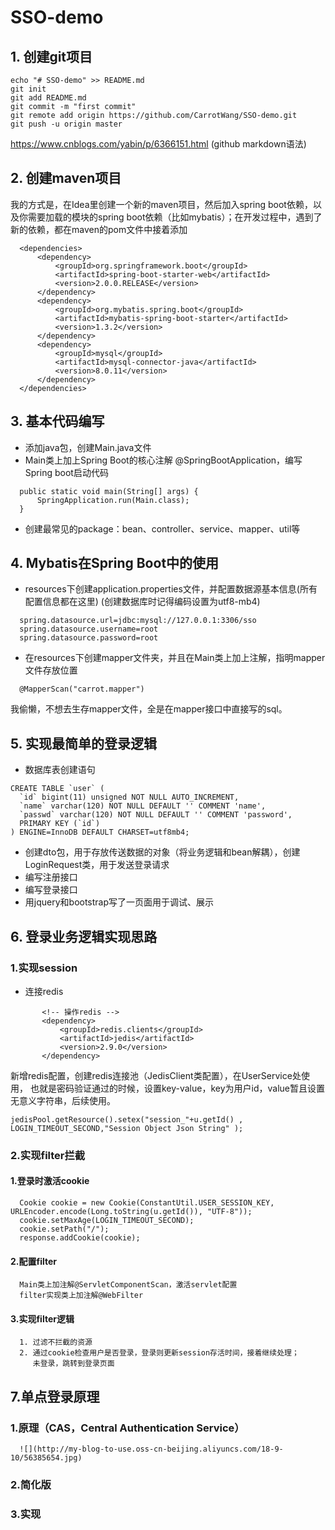 # SSO-demo

## 1. 创建git项目

  ```
  echo "# SSO-demo" >> README.md
  git init
  git add README.md
  git commit -m "first commit"
  git remote add origin https://github.com/CarrotWang/SSO-demo.git
  git push -u origin master
  ```
  https://www.cnblogs.com/yabin/p/6366151.html (github markdown语法)

## 2. 创建maven项目
  
  我的方式是，在Idea里创建一个新的maven项目，然后加入spring boot依赖，以及你需要加载的模块的spring boot依赖（比如mybatis）；在开发过程中，遇到了新的依赖，都在maven的pom文件中接着添加
  ```
    <dependencies>
        <dependency>
            <groupId>org.springframework.boot</groupId>
            <artifactId>spring-boot-starter-web</artifactId>
            <version>2.0.0.RELEASE</version>
        </dependency>
        <dependency>
            <groupId>org.mybatis.spring.boot</groupId>
            <artifactId>mybatis-spring-boot-starter</artifactId>
            <version>1.3.2</version>
        </dependency>
        <dependency>
            <groupId>mysql</groupId>
            <artifactId>mysql-connector-java</artifactId>
            <version>8.0.11</version>
        </dependency>
    </dependencies>
  ```
  
  ## 3. 基本代码编写
  + 添加java包，创建Main.java文件
  + Main类上加上Spring Boot的核心注解 @SpringBootApplication，编写Spring boot启动代码
  ```
    public static void main(String[] args) {
        SpringApplication.run(Main.class);
    }
  ```
  + 创建最常见的package：bean、controller、service、mapper、util等
  
  ## 4. Mybatis在Spring Boot中的使用
  + resources下创建application.properties文件，并配置数据源基本信息(所有配置信息都在这里)
  (创建数据库时记得编码设置为utf8-mb4)
```
  spring.datasource.url=jdbc:mysql://127.0.0.1:3306/sso
  spring.datasource.username=root
  spring.datasource.password=root
```
  + 在resources下创建mapper文件夹，并且在Main类上加上注解，指明mapper文件存放位置
```
  @MapperScan("carrot.mapper")
```
  我偷懒，不想去生存mapper文件，全是在mapper接口中直接写的sql。
  
  ## 5. 实现最简单的登录逻辑
  + 数据库表创建语句
  ```
  CREATE TABLE `user` (
    `id` bigint(11) unsigned NOT NULL AUTO_INCREMENT,
    `name` varchar(120) NOT NULL DEFAULT '' COMMENT 'name',
    `passwd` varchar(120) NOT NULL DEFAULT '' COMMENT 'password',
    PRIMARY KEY (`id`)
  ) ENGINE=InnoDB DEFAULT CHARSET=utf8mb4;
  ```
  + 创建dto包，用于存放传送数据的对象（将业务逻辑和bean解耦），创建LoginRequest类，用于发送登录请求
  + 编写注册接口
  + 编写登录接口
  + 用jquery和bootstrap写了一页面用于调试、展示
  
  ## 6. 登录业务逻辑实现思路
  ### 1.实现session
   + 连接redis
   
 ```
        <!-- 操作redis -->
        <dependency>
            <groupId>redis.clients</groupId>
            <artifactId>jedis</artifactId>
            <version>2.9.0</version>
        </dependency>
 ```
    
 新增redis配置，创建redis连接池（JedisClient类配置），在UserService处使用，
 也就是密码验证通过的时候，设置key-value，key为用户id，value暂且设置无意义字符串，后续使用。

```
jedisPool.getResource().setex("session_"+u.getId() , LOGIN_TIMEOUT_SECOND,"Session Object Json String" );
```

 ### 2.实现filter拦截
 #### 1.登录时激活cookie
      Cookie cookie = new Cookie(ConstantUtil.USER_SESSION_KEY, URLEncoder.encode(Long.toString(u.getId()), "UTF-8"));
      cookie.setMaxAge(LOGIN_TIMEOUT_SECOND);
      cookie.setPath("/");
      response.addCookie(cookie);
 #### 2.配置filter
      Main类上加注解@ServletComponentScan，激活servlet配置
      filter实现类上加注解@WebFilter
 #### 3.实现filter逻辑
      1. 过滤不拦截的资源
      2. 通过cookie检查用户是否登录，登录则更新session存活时间，接着继续处理；
         未登录，跳转到登录页面
      
  ## 7.单点登录原理
  ### 1.原理（CAS，Central Authentication Service）
      ![](http://my-blog-to-use.oss-cn-beijing.aliyuncs.com/18-9-10/56385654.jpg)
  ### 2.简化版
  
  ### 3.实现
  


  
